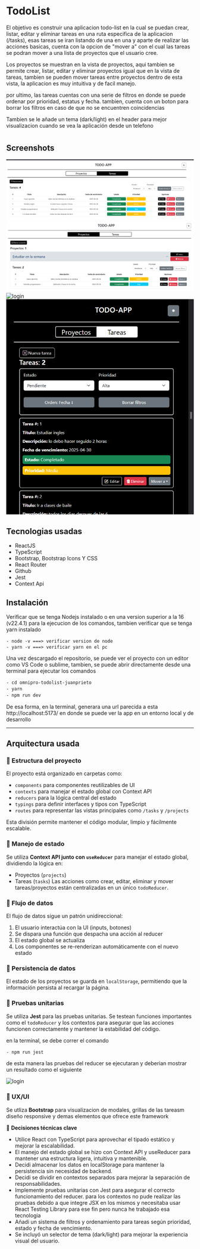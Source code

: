 # TodoList

El objetivo es construir una aplicacion todo-list en la cual se puedan crear, listar, editar y eliminar tareas en una ruta especifica de la aplicacion (/tasks), esas tareas se iran listando de una en una y aparte de realizar las acciones basicas, cuenta con la opcion de "mover a" con el cual las tareas se podran mover a una lista de proyectos que el usuario cree.

Los proyectos se muestran en la vista de proyectos, aqui tambien se permite crear, listar, editar y eliminar proyectos igual que en la vista de tareas, tambien se pueden mover tareas entre proyectos dentro de esta vista, la aplicacion es muy intuitiva y de facil manejo.

por ultimo, las tareas cuentas con una serie de filtros en donde se puede ordenar por prioridad, estatus y fecha. tambien, cuenta con un boton para borrar los filtros en caso de que no se encuentren coincidencias

Tambien se le añade un tema (dark/light) en el header para mejor visualizacion cuando se vea la aplicación desde un telefono

#

## Screenshots

![login](./src/images/1.png)
![login](./src/images/2.png)
![login](./src/images/3.png)
![login](./src/images/4.png)

## Tecnologias usadas

- ReactJS
- TypeScript
- Bootstrap, Bootstrap Icons Y CSS
- React Router
- Github
- Jest
- Context Api

## Instalación

Verificar que se tenga Nodejs instalado o en una version superior a la 16 (v22.4.1) para la ejecucion de los comandos, tambien verificar que se tenga yarn instalado

```
- node -v ===> verificar version de node
- yarn -v ===> verificar yarn en el pc
```

Una vez descargado el repositorio, se puede ver el proyecto con un editor como VS Code o sublime, tambien, se puede abrir directamente desde una terminal para ejecutar los comandos

```sh
- cd omnipro-todolist-juanprieto
- yarn
- npm run dev
```

De esa forma, en la terminal, generara una url parecida a esta http://localhost:5173/ en donde se puede ver la app en un entorno local y de desarrollo

---

## Arquitectura usada

### 🧱 Estructura del proyecto

El proyecto está organizado en carpetas como:

- `components` para componentes reutilizables de UI
- `contexts` para manejar el estado global con Context API
- `reducers` para la lógica central del estado
- `typings` para definir interfaces y tipos con TypeScript
- `routes` para representar las vistas principales como `/tasks` y `/projects`

Esta división permite mantener el código modular, limpio y fácilmente escalable.

### 🔁 Manejo de estado

Se utiliza **Context API junto con `useReducer`** para manejar el estado global, dividiendo la lógica en:

- Proyectos (`projects`)
- Tareas (`tasks`)
  Las acciones como crear, editar, eliminar y mover tareas/proyectos están centralizadas en un único `todoReducer`.

### 🔂 Flujo de datos

El flujo de datos sigue un patrón unidireccional:

1. El usuario interactúa con la UI (inputs, botones)
2. Se dispara una función que despacha una acción al reducer
3. El estado global se actualiza
4. Los componentes se re-renderizan automáticamente con el nuevo estado

### 💾 Persistencia de datos

El estado de los proyectos se guarda en `localStorage`, permitiendo que la información persista al recargar la página.

### 🧪 Pruebas unitarias

Se utiliza **Jest** para las pruebas unitarias. Se testean funciones importantes como el `todoReducer` y los contextos para asegurar que las acciones funcionen correctamente y mantener la estabilidad del código.

en la terminal, se debe correr el comando

```sh
- npm run jest
```

de esta manera las pruebas del reducer se ejecutaran y deberian mostrar un resultado como el siguiente

![login](./src/images/5.png)

### 🎨 UX/UI

Se utliza **Bootstrap** para visualizacion de modales, grillas de las tareasm diseño responsive y demas elementos que ofrece este framework

🧠 **Decisiones técnicas clave**

- Utilice React con TypeScript para aprovechar el tipado estático y mejorar la escalabilidad.
- El manejo del estado global se hizo con Context API y useReducer para mantener una estructura ligera, intuitiva y mantenible.
- Decidi almacenar los datos en localStorage para mantener la persistencia sin necesidad de backend.
- Decidi se dividir en contextos separados para mejorar la separación de responsabilidades.
- Implemente pruebas unitarias con Jest para asegurar el correcto funcionamiento del reducer. para los contextos no pude realizar las pruebas debido a que integre JSX en los mismos y necesitaba usar React Testing Library para ese fin pero nunca he trabajado esa tecnologia
- Añadi un sistema de filtros y ordenamiento para tareas según prioridad, estado y fecha de vencimiento.
- Se incluyó un selector de tema (dark/light) para mejorar la experiencia visual del usuario.
